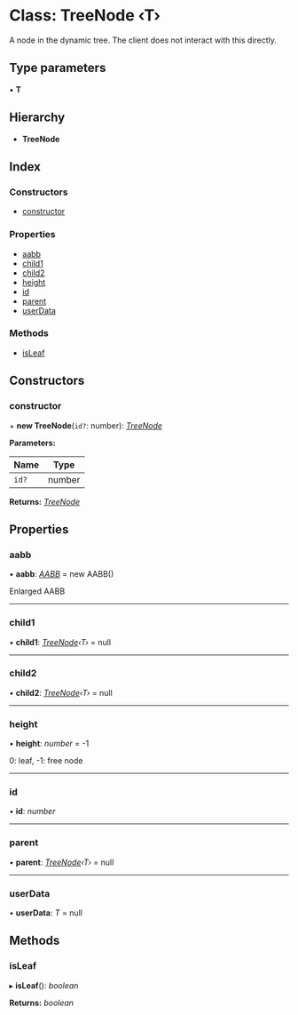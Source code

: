 
# Class: TreeNode ‹**T**›

A node in the dynamic tree. The client does not interact with this directly.

## Type parameters

▪ **T**

## Hierarchy

* **TreeNode**

## Index

### Constructors

* [constructor](/api/classes/treenode#constructor)

### Properties

* [aabb](/api/classes/treenode#aabb)
* [child1](/api/classes/treenode#child1)
* [child2](/api/classes/treenode#child2)
* [height](/api/classes/treenode#height)
* [id](/api/classes/treenode#id)
* [parent](/api/classes/treenode#parent)
* [userData](/api/classes/treenode#userdata)

### Methods

* [isLeaf](/api/classes/treenode#isleaf)

## Constructors

###  constructor

\+ **new TreeNode**(`id?`: number): *[TreeNode](/api/classes/treenode)*

**Parameters:**

Name | Type |
------ | ------ |
`id?` | number |

**Returns:** *[TreeNode](/api/classes/treenode)*

## Properties

###  aabb

• **aabb**: *[AABB](/api/classes/aabb)* = new AABB()

Enlarged AABB

___

###  child1

• **child1**: *[TreeNode](/api/classes/treenode)‹T›* = null

___

###  child2

• **child2**: *[TreeNode](/api/classes/treenode)‹T›* = null

___

###  height

• **height**: *number* = -1

0: leaf, -1: free node

___

###  id

• **id**: *number*

___

###  parent

• **parent**: *[TreeNode](/api/classes/treenode)‹T›* = null

___

###  userData

• **userData**: *T* = null

## Methods

###  isLeaf

▸ **isLeaf**(): *boolean*

**Returns:** *boolean*
